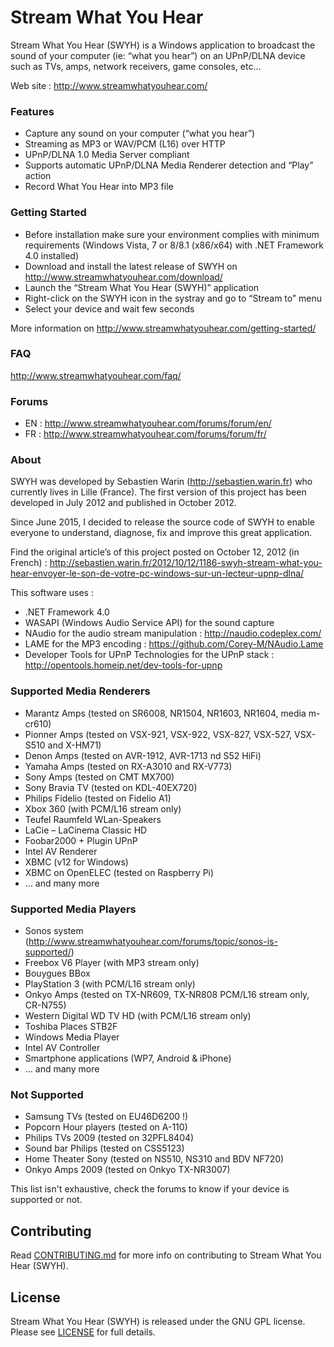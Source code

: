 # Stream What You Hear
Stream What You Hear (SWYH) is a Windows application to broadcast the sound of your computer (ie: “what you hear”) on an UPnP/DLNA device such as TVs, amps, network receivers, game consoles, etc...

Web site : http://www.streamwhatyouhear.com/

### Features
- Capture any sound on your computer (“what you hear”)
- Streaming as MP3 or WAV/PCM (L16) over HTTP
- UPnP/DLNA 1.0 Media Server compliant
- Supports automatic UPnP/DLNA Media Renderer detection and “Play” action
- Record What You Hear into MP3 file

### Getting Started
- Before installation make sure your environment complies with minimum requirements  (Windows Vista, 7 or 8/8.1 (x86/x64) with .NET Framework 4.0 installed)
- Download and install the latest release of SWYH on http://www.streamwhatyouhear.com/download/
- Launch the “Stream What You Hear (SWYH)” application
- Right-click on the SWYH icon in the systray and go to “Stream to” menu
- Select your device and wait few seconds

More information on http://www.streamwhatyouhear.com/getting-started/
 
### FAQ
http://www.streamwhatyouhear.com/faq/

### Forums
- EN : http://www.streamwhatyouhear.com/forums/forum/en/
- FR :  http://www.streamwhatyouhear.com/forums/forum/fr/

### About
SWYH was developed by Sebastien Warin (http://sebastien.warin.fr) who currently lives in Lille (France). The first version of this project has been developed in July 2012 and published in October 2012.

Since June 2015, I decided to release the source code of SWYH to enable everyone to understand, diagnose, fix and improve this great application.

Find the original article’s of this project posted on October 12, 2012 (in French) : http://sebastien.warin.fr/2012/10/12/1186-swyh-stream-what-you-hear-envoyer-le-son-de-votre-pc-windows-sur-un-lecteur-upnp-dlna/

This software uses :
- .NET Framework 4.0
- WASAPI (Windows Audio Service API) for the sound capture
- NAudio for the audio stream manipulation : http://naudio.codeplex.com/
- LAME for the MP3 encoding : https://github.com/Corey-M/NAudio.Lame
- Developer Tools for UPnP Technologies for the UPnP stack : http://opentools.homeip.net/dev-tools-for-upnp

### Supported Media Renderers
- Marantz Amps (tested on SR6008, NR1504, NR1603, NR1604, media m-cr610)
- Pionner Amps (tested on VSX-921, VSX-922, VSX-827, VSX-527, VSX-S510 and X-HM71)
- Denon Amps (tested on AVR-1912, AVR-1713 nd S52 HiFi)
- Yamaha Amps (tested on RX-A3010 and  RX-V773)
- Sony Amps (tested on CMT MX700)
- Sony Bravia TV (tested on KDL-40EX720)
- Philips Fidelio (tested on Fidelio A1)
- Xbox 360  (with PCM/L16 stream only)
- Teufel Raumfeld WLan-Speakers
- LaCie – LaCinema Classic HD
- Foobar2000 + Plugin UPnP
- Intel AV Renderer
- XBMC (v12 for Windows)
- XBMC on OpenELEC (tested on Raspberry Pi)
- … and many more

### Supported Media Players
- Sonos system (http://www.streamwhatyouhear.com/forums/topic/sonos-is-supported/)
- Freebox V6 Player (with MP3 stream only)
- Bouygues BBox
- PlayStation 3 (with PCM/L16 stream only)
- Onkyo Amps (tested on TX-NR609, TX-NR808 PCM/L16 stream only, CR-N755)
- Western Digital WD TV HD (with PCM/L16 stream only)
- Toshiba Places STB2F
- Windows Media Player
- Intel AV Controller
- Smartphone applications (WP7, Android & iPhone)
- … and many more

### Not Supported
- Samsung TVs (tested on EU46D6200 !)
- Popcorn Hour players (tested on A-110)
- Philips TVs 2009 (tested on 32PFL8404)
- Sound bar Philips (tested on CSS5123)
- Home Theater Sony (tested on NS510, NS310 and BDV NF720)
- Onkyo Amps 2009 (tested  on Onkyo TX-NR3007)

This list isn't exhaustive, check the forums to know if your device is supported or not.

Contributing
----
Read [CONTRIBUTING.md](CONTRIBUTING.md) for more info on contributing to Stream What You Hear (SWYH).

License
----
Stream What You Hear (SWYH) is released under the GNU GPL license. Please see [LICENSE](LICENSE) for full details.
